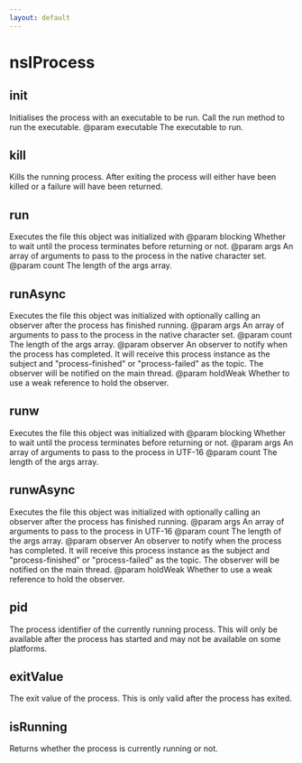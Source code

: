 ```yaml
---
layout: default
---
```


# nsIProcess #

## init ##

Initialises the process with an executable to be run. Call the run method
to run the executable.
@param executable The executable to run.


## kill ##

Kills the running process. After exiting the process will either have
been killed or a failure will have been returned.


## run ##

Executes the file this object was initialized with
@param blocking   Whether to wait until the process terminates before
returning or not.
@param args       An array of arguments to pass to the process in the
                  native character set.
@param count      The length of the args array.


## runAsync ##

Executes the file this object was initialized with optionally calling
an observer after the process has finished running.
@param args       An array of arguments to pass to the process in the
                  native character set.
@param count      The length of the args array.
@param observer   An observer to notify when the process has completed. It
                  will receive this process instance as the subject and
                  "process-finished" or "process-failed" as the topic. The
                  observer will be notified on the main thread.
@param holdWeak   Whether to use a weak reference to hold the observer.


## runw ##

Executes the file this object was initialized with
@param blocking   Whether to wait until the process terminates before
returning or not.
@param args       An array of arguments to pass to the process in UTF-16
@param count      The length of the args array.


## runwAsync ##

Executes the file this object was initialized with optionally calling
an observer after the process has finished running.
@param args       An array of arguments to pass to the process in UTF-16
@param count      The length of the args array.
@param observer   An observer to notify when the process has completed. It
                  will receive this process instance as the subject and
                  "process-finished" or "process-failed" as the topic. The
                  observer will be notified on the main thread.
@param holdWeak   Whether to use a weak reference to hold the observer.


## pid ##

The process identifier of the currently running process. This will only
be available after the process has started and may not be available on
some platforms.


## exitValue ##

The exit value of the process. This is only valid after the process has
exited.


## isRunning ##

Returns whether the process is currently running or not.

